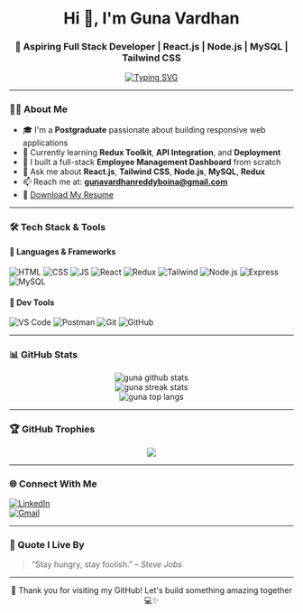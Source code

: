 <!-- GitHub Profile README for Guna Vardhan -->

<h1 align="center">Hi 👋, I'm Guna Vardhan</h1>
<h3 align="center">🚀 Aspiring Full Stack Developer | React.js | Node.js | MySQL | Tailwind CSS</h3>

<!-- Typing animation -->
<p align="center">
  <a href="https://github.com/gunavardhan">
    <img src="https://readme-typing-svg.demolab.com?font=Fira+Code&size=24&pause=1000&color=0A66C2&center=true&vCenter=true&width=450&lines=Full+Stack+Web+Developer; React.js+%7C+Node.js+%7C+Tailwind+CSS;Open+to+Opportunities+%F0%9F%9A%80" alt="Typing SVG" />
  </a>
</p>

---

### 👨‍💻 About Me

- 🎓 I'm a **Postgraduate** passionate about building responsive web applications  
- 🌱 Currently learning **Redux Toolkit**, **API Integration**, and **Deployment**
- 🔭 I built a full-stack **Employee Management Dashboard** from scratch
- 💬 Ask me about **React.js**, **Tailwind CSS**, **Node.js**, **MySQL**, **Redux**
- 📫 Reach me at: **gunavardhanreddyboina@gmail.com** 
- 📝 [Download My Resume](https://your-resume-link.com) 

---

### 🛠️ Tech Stack & Tools

#### 🚀 Languages & Frameworks
![HTML](https://img.shields.io/badge/HTML5-e34c26?style=for-the-badge&logo=html5&logoColor=white)
![CSS](https://img.shields.io/badge/CSS3-1572B6?style=for-the-badge&logo=css3&logoColor=white)
![JS](https://img.shields.io/badge/JavaScript-f7df1e?style=for-the-badge&logo=javascript&logoColor=black)
![React](https://img.shields.io/badge/React-20232a?style=for-the-badge&logo=react&logoColor=61dafb)
![Redux](https://img.shields.io/badge/Redux-593D88?style=for-the-badge&logo=redux&logoColor=white)
![Tailwind](https://img.shields.io/badge/Tailwind_CSS-38B2AC?style=for-the-badge&logo=tailwind-css&logoColor=white)
![Node.js](https://img.shields.io/badge/Node.js-339933?style=for-the-badge&logo=nodedotjs&logoColor=white)
![Express](https://img.shields.io/badge/Express.js-000000?style=for-the-badge&logo=express&logoColor=white)
![MySQL](https://img.shields.io/badge/MySQL-00758F?style=for-the-badge&logo=mysql&logoColor=white)

#### 🔧 Dev Tools
![VS Code](https://img.shields.io/badge/VS_Code-007ACC?style=for-the-badge&logo=visual-studio-code&logoColor=white)
![Postman](https://img.shields.io/badge/Postman-FF6C37?style=for-the-badge&logo=postman&logoColor=white)
![Git](https://img.shields.io/badge/Git-F05032?style=for-the-badge&logo=git&logoColor=white)
![GitHub](https://img.shields.io/badge/GitHub-181717?style=for-the-badge&logo=github&logoColor=white)

---



### 📊 GitHub Stats

<p align="center">
  <img src="https://github-readme-stats.vercel.app/api?username=gunavardhan&show_icons=true&theme=radical" alt="guna github stats" />
  <br/>
  <img src="https://github-readme-streak-stats.herokuapp.com/?user=gunavardhan&theme=radical" alt="guna streak stats" />
  <br/>
  <img src="https://github-readme-stats.vercel.app/api/top-langs/?username=gunavardhan&layout=compact&theme=radical" alt="guna top langs" />
</p>

---

### 🏆 GitHub Trophies

<p align="center">
  <img src="https://github-profile-trophy.vercel.app/?username=gunavardhan&theme=gruvbox&column=7&margin-w=10" />
</p>

---

### 🌐 Connect With Me

[![LinkedIn](https://img.shields.io/badge/LinkedIn-blue?style=for-the-badge&logo=linkedin&logoColor=white)](https://linkedin.com/in/reddyboina-guna-vardhan/)  
[![Gmail](https://img.shields.io/badge/Gmail-red?style=for-the-badge&logo=gmail&logoColor=white)](mailto:gunavardhanreddyboina@gmail.com)

---

### 💬 Quote I Live By

> “Stay hungry, stay foolish.” – *Steve Jobs*

---

<p align="center">
  🚀 Thank you for visiting my GitHub! Let's build something amazing together 💻✨
</p>
